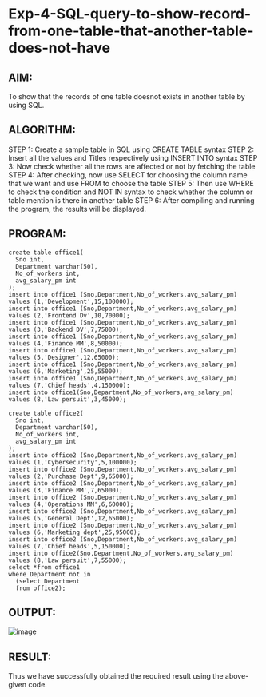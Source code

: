 # Exp-4-SQL-query-to-show-record-from-one-table-that-another-table-does-not-have
## AIM:
To show that the records of one table doesnot exists in another table by using SQL.
## ALGORITHM:
STEP 1: Create a sample table in SQL using CREATE TABLE syntax
STEP 2: Insert all the values and Titles respectively using INSERT INTO syntax
STEP 3: Now check whether all the rows are affected or not by fetching the table
STEP 4: After checking, now use SELECT for choosing the column name that we want and use FROM to choose the table
STEP 5: Then use WHERE to check the condition and NOT IN syntax to check whether the column or table mention is there in another table
STEP 6: After compiling and running the program, the results will be displayed.
## PROGRAM:
~~~
create table office1(
  Sno int,
  Department varchar(50),
  No_of_workers int,
  avg_salary_pm int
);
insert into office1 (Sno,Department,No_of_workers,avg_salary_pm)
values (1,'Development',15,100000);
insert into office1 (Sno,Department,No_of_workers,avg_salary_pm)
values (2,'Frontend Dv',10,70000);
insert into office1 (Sno,Department,No_of_workers,avg_salary_pm)
values (3,'Backend DV',7,75000);
insert into office1 (Sno,Department,No_of_workers,avg_salary_pm)
values (4,'Finance MM',8,50000);
insert into office1 (Sno,Department,No_of_workers,avg_salary_pm)
values (5,'Designer',12,65000);
insert into office1 (Sno,Department,No_of_workers,avg_salary_pm)
values (6,'Marketing',25,55000);
insert into office1 (Sno,Department,No_of_workers,avg_salary_pm)
values (7,'Chief heads',4,150000);
insert into office1(Sno,Department,No_of_workers,avg_salary_pm)
values (8,'Law persuit',3,45000);

create table office2(
  Sno int,
  Department varchar(50),
  No_of_workers int,
  avg_salary_pm int
);
insert into office2 (Sno,Department,No_of_workers,avg_salary_pm)
values (1,'Cybersecurity',5,100000);
insert into office2 (Sno,Department,No_of_workers,avg_salary_pm)
values (2,'Purchase Dept',9,65000);
insert into office2 (Sno,Department,No_of_workers,avg_salary_pm)
values (3,'Finance MM',7,65000);
insert into office2 (Sno,Department,No_of_workers,avg_salary_pm)
values (4,'Operations MM',6,60000);
insert into office2 (Sno,Department,No_of_workers,avg_salary_pm)
values (5,'General Dept',12,65000);
insert into office2 (Sno,Department,No_of_workers,avg_salary_pm)
values (6,'Marketing dept',25,95000);
insert into office2 (Sno,Department,No_of_workers,avg_salary_pm)
values (7,'Chief heads',5,150000);
insert into office2(Sno,Department,No_of_workers,avg_salary_pm)
values (8,'Law persuit',7,55000);
select *from office1
where Department not in 
  (select Department
  from office2);
  ~~~
## OUTPUT:
![image](https://github.com/SdMdZahi7/Exp-4-SQL-query-to-show-record-from-one-table-that-another-table-does-not-have/assets/94187572/e5e69427-6f92-4556-a5bf-47fc0a4b226b)

## RESULT:
Thus we have successfully obtained the required result using the above-given code.
